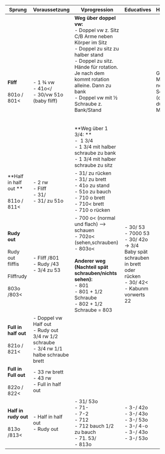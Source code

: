 

| Sprung                                                                     | Voraussetzung                                                                                         | Vprogression                                                                                                                                                                                                                                                                                                                                                                                       | Educatives                                                                                                                      | Hilfestellung                                           |
| -------------------------------------------------------------------------- | ----------------------------------------------------------------------------------------------------- | -------------------------------------------------------------------------------------------------------------------------------------------------------------------------------------------------------------------------------------------------------------------------------------------------------------------------------------------------------------------------------------------------- | ------------------------------------------------------------------------------------------------------------------------------- | ------------------------------------------------------- |
| **Fliff**<br><br>801o / 801<                                              | - 1 ¾ vw <br>- 41o</ <br>- 30/vw 51o (baby fliff)                                                     | **Weg über doppel vw:** <br>- Doppel vw z. Sitz C/B Arme neben Körper im Sitz    <br>- Doppel zu sitz zu halber stand <br>- Doppel zu sitz. Hände für rotation. Je nach dem kommt rotation alleine. Dann zu bank <br>- Doppel vw mit ½ Schraube z. Bank/Stand <br>    <br><br>**Weg über 1 3/4: **<br>-  1 3/4     <br>- 1 3/4 mit halber schraube zu bank <br>- 1 3/4 mit halber schraube zu sitz |                                                                                                                                 | Grosse Matten nehmen zum Schieben (oder 2 dünne Matten) |
| **Half in half out **<br><br>811o / 811<                                   | - 2 rw <br>- Fliff <br>- 31/ <br>- 31/ zu 51o                                                         | - 31/ zu rücken <br>- 31/ zu brett <br>- 41o zu stand <br>- 51o zu bauch <br>- 710 o brett <br>- 710< brett <br>- 710 o rücken                                                                                                                                                                                                                                                                     |                                                                                                                                 |                                                         |
| **Rudy out**<br><br>Rudy out fliffis <br><br>Fliffrudy <br><br>803o /803< | - Fliff /801 <br>- Rudy /43 <br>- 3/4 zu 53                                                           | - 700 o< (normal und flach) --> schauen  <br>- 702o< (sehen,schrauben) <br>- 803o< <br><br>**Anderer weg (Nachteil spät schrauben/nichts sehen):** <br>- 801 <br>- 801 + 1/2 Schraube <br>- 802 + 1/2 Schraube = 803                                                                                                                                                                               | - 30/ 53 <br>- 7000 53 <br>- 30/ 42o <br>-> 3/4 Baby spät schrauben in brett oder rücken <br>- 30/ 42< <br>- Kabunm vorwerts 22 |                                                         |
| **Full in half out**<br><br>821o / 821<                                   | - Doppel vw <br>Half out <br>- Rudy out <br>3/4 rw 1/2 schraube <br>- 3/4 rw 1/1 halbe schraube brett |                                                                                                                                                                                                                                                                                                                                                                                                    |                                                                                                                                 |                                                         |
| **Full in Full out**<br><br>822o / 822<                                   | - 33 rw brett <br>- 43 rw <br>- Full in half out                                                      |                                                                                                                                                                                                                                                                                                                                                                                                    |                                                                                                                                 |                                                         |
| **Half in rudy out**<br><br>813o /813<                                    | - Half in half out <br>- Rudy out                                                                     | - 31/ 53o <br>- 71- <br>- 7-2 <br>- 712 <br>- 712 bauch 1/2 zu bauch <br>- 71. 53/ <br>- 813o                                                                                                                                                                                                                                                                                                      | - 3-/ 42o <br>- 3-/ 43o <br>- 3-/ 53o <br>- 3-/ 4-o <br>- 3-/ 43o <br>- 3-/ 53o                                                 |                                                         |

